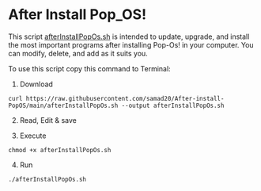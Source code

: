 # After Install Pop_OS!
This script [afterInstallPopOs.sh](https://github.com/samad20/After_Install_Pop_OS/blob/main/afterInstallPopOs.sh) is intended to update, upgrade, and install the most important programs after installing Pop-Os! in your computer. You can modify, delete, and add as it suits you. 

To use this script copy this command to Terminal:

 1. Download
```
curl https://raw.githubusercontent.com/samad20/After-install-PopOS/main/afterInstallPopOs.sh --output afterInstallPopOs.sh
```
 2. Read, Edit & save
 
 
 3. Execute
```
chmod +x afterInstallPopOs.sh
```
 4. Run
```
./afterInstallPopOs.sh
